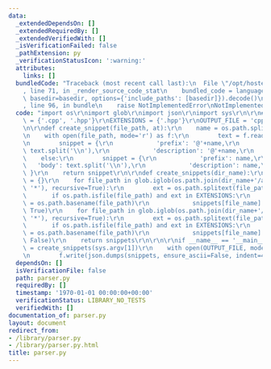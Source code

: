 ```yaml
---
data:
  _extendedDependsOn: []
  _extendedRequiredBy: []
  _extendedVerifiedWith: []
  _isVerificationFailed: false
  _pathExtension: py
  _verificationStatusIcon: ':warning:'
  attributes:
    links: []
  bundledCode: "Traceback (most recent call last):\n  File \"/opt/hostedtoolcache/Python/3.9.5/x64/lib/python3.9/site-packages/onlinejudge_verify/documentation/build.py\"\
    , line 71, in _render_source_code_stat\n    bundled_code = language.bundle(stat.path,\
    \ basedir=basedir, options={'include_paths': [basedir]}).decode()\n  File \"/opt/hostedtoolcache/Python/3.9.5/x64/lib/python3.9/site-packages/onlinejudge_verify/languages/python.py\"\
    , line 96, in bundle\n    raise NotImplementedError\nNotImplementedError\n"
  code: "import os\r\nimport glob\r\nimport json\r\nimport sys\r\n\r\n# EXTENSIONS\
    \ = {'.cpp', '.hpp'}\r\nEXTENSIONS = {'.hpp'}\r\nOUTPUT_FILE = 'cpp.json'\r\n\r\
    \n\r\ndef create_snippet(file_path, at):\r\n    name = os.path.splitext(os.path.basename(file_path))[0]\r\
    \n    with open(file_path, mode='r') as f:\r\n        text = f.read()\r\n    if(at):\r\
    \n        snippet = {\r\n            'prefix': '@'+name,\r\n            'body':\
    \ text.split('\\n'),\r\n            'description': '@'+name,\r\n        }\r\n\
    \    else:\r\n        snippet = {\r\n            'prefix': name,\r\n         \
    \   'body': text.split('\\n'),\r\n            'description': name,\r\n       \
    \ }\r\n    return snippet\r\n\r\ndef create_snippets(dir_name):\r\n    snippets\
    \ = {}\r\n    for file_path in glob.iglob(os.path.join(dir_name+'/at/', '**',\
    \ '*'), recursive=True):\r\n        ext = os.path.splitext(file_path)[1]\r\n \
    \       if os.path.isfile(file_path) and ext in EXTENSIONS:\r\n            file_name\
    \ = os.path.basename(file_path)\r\n            snippets[file_name] = create_snippet(file_path,\
    \ True)\r\n    for file_path in glob.iglob(os.path.join(dir_name+'/normal/', '**',\
    \ '*'), recursive=True):\r\n        ext = os.path.splitext(file_path)[1]\r\n \
    \       if os.path.isfile(file_path) and ext in EXTENSIONS:\r\n            file_name\
    \ = os.path.basename(file_path)\r\n            snippets[file_name] = create_snippet(file_path,\
    \ False)\r\n    return snippets\r\n\r\n\r\nif __name__ == '__main__':\r\n    snippets\
    \ = create_snippets(sys.argv[1])\r\n    with open(OUTPUT_FILE, mode='w') as f:\r\
    \n        f.write(json.dumps(snippets, ensure_ascii=False, indent=4))"
  dependsOn: []
  isVerificationFile: false
  path: parser.py
  requiredBy: []
  timestamp: '1970-01-01 00:00:00+00:00'
  verificationStatus: LIBRARY_NO_TESTS
  verifiedWith: []
documentation_of: parser.py
layout: document
redirect_from:
- /library/parser.py
- /library/parser.py.html
title: parser.py
---
```

